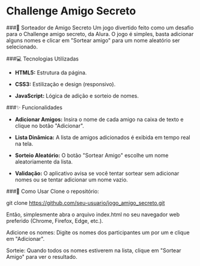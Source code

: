 # Challenge Amigo Secreto

###🎁 Sorteador de Amigo Secreto
Um jogo divertido feito como um desafio para o Challenge amigo secreto, da Alura. O jogo é simples, basta adicionar alguns nomes e clicar em "Sortear amigo" para um nome aleatório ser selecionado.

###💻 Tecnologias Utilizadas
- **HTML5:** Estrutura da página.

- **CSS3:** Estilização e design (responsivo).

- **JavaScript:** Lógica de adição e sorteio de nomes.

###✨ Funcionalidades
- **Adicionar Amigos:** Insira o nome de cada amigo na caixa de texto e clique no botão "Adicionar".

- **Lista Dinâmica:** A lista de amigos adicionados é exibida em tempo real na tela.

- **Sorteio Aleatório:** O botão "Sortear Amigo" escolhe um nome aleatoriamente da lista.

- **Validação:** O aplicativo avisa se você tentar sortear sem adicionar nomes ou se tentar adicionar um nome vazio.

###🚀 Como Usar
Clone o repositório:

git clone https://github.com/seu-usuario/jogo_amigo_secreto.git

Então, simplesmente abra o arquivo index.html no seu navegador web preferido (Chrome, Firefox, Edge, etc.).

Adicione os nomes:
Digite os nomes dos participantes um por um e clique em "Adicionar".

Sorteie:
Quando todos os nomes estiverem na lista, clique em "Sortear Amigo" para ver o resultado.

